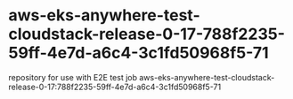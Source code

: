 # aws-eks-anywhere-test-cloudstack-release-0-17-788f2235-59ff-4e7d-a6c4-3c1fd50968f5-71
repository for use with E2E test job aws-eks-anywhere-test-cloudstack-release-0-17:788f2235-59ff-4e7d-a6c4-3c1fd50968f5-71
